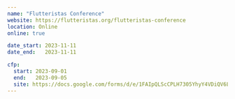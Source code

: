 ```yaml
---
name: "Flutteristas Conference"
website: https://flutteristas.org/flutteristas-conference
location: Online
online: true

date_start: 2023-11-11
date_end:   2023-11-11

cfp:
  start: 2023-09-01
  end:   2023-09-05
  site: https://docs.google.com/forms/d/e/1FAIpQLScCPLH7305YhyY4VDiQV6LxOWXZeV8MNbuHupGKyEFOnEAyvg/viewform
---
```

